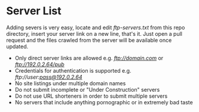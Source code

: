 # Server List

Adding severs is very easy, locate and edit *ftp-servers.txt* from this repo directory, insert your server link on a new line, that's it. Just open a pull request and the files crawled from the server will be available once updated.

- Only direct server links are allowed e.g. *ftp://domain.com* or *ftp://192.0.2.64/pub*
- Credentials for authentication is supported e.g. *ftp://user:pass@192.0.2.64*
- No site listings under multiple domain names
- Do not submit incomplete or "Under Construction" servers
- Do not use URL shorteners in order to submit multiple servers
- No servers that include anything pornographic or in extremely bad taste